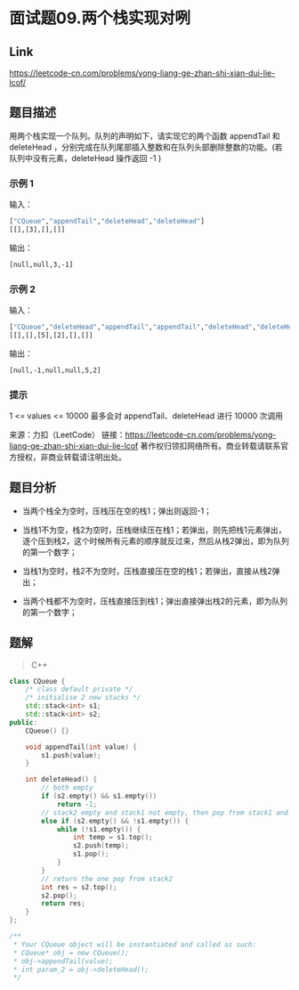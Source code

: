 # **面试题09.两个栈实现对咧**

## **Link**

<https://leetcode-cn.com/problems/yong-liang-ge-zhan-shi-xian-dui-lie-lcof/>

## **题目描述**

用两个栈实现一个队列。队列的声明如下，请实现它的两个函数 appendTail 和 deleteHead ，分别完成在队列尾部插入整数和在队列头部删除整数的功能。(若队列中没有元素，deleteHead 操作返回 -1 )

### 示例 1

输入：

```bash
["CQueue","appendTail","deleteHead","deleteHead"]
[[],[3],[],[]]
```

输出：

```bash
[null,null,3,-1]
```

### 示例 2

输入：

```bash
["CQueue","deleteHead","appendTail","appendTail","deleteHead","deleteHead"]
[[],[],[5],[2],[],[]]
```

输出：

```bash
[null,-1,null,null,5,2]
```

### 提示

1 <= values <= 10000
最多会对 appendTail、deleteHead 进行 10000 次调用

来源：力扣（LeetCode）
链接：<https://leetcode-cn.com/problems/yong-liang-ge-zhan-shi-xian-dui-lie-lcof>
著作权归领扣网络所有。商业转载请联系官方授权，非商业转载请注明出处。

## **题目分析**

- 当两个栈全为空时，压栈压在空的栈1；弹出则返回-1；

- 当栈1不为空，栈2为空时，压栈继续压在栈1；若弹出，则先把栈1元素弹出，逐个压到栈2，这个时候所有元素的顺序就反过来，然后从栈2弹出，即为队列的第一个数字；

- 当栈1为空时，栈2不为空时，压栈直接压在空的栈1；若弹出，直接从栈2弹出；

- 当两个栈都不为空时，压栈直接压到栈1；弹出直接弹出栈2的元素，即为队列的第一个数字；

## **题解**

>C++

```cpp
class CQueue {
    /* class default private */
    /* initialise 2 new stacks */
    std::stack<int> s1;
    std::stack<int> s2;
public:
    CQueue() {}

    void appendTail(int value) {
        s1.push(value);
    }

    int deleteHead() {
        // both empty
        if (s2.empty() && s1.empty())
            return -1;
        // stack2 empty and stack1 not empty, then pop from stack1 and push to stack2
        else if (s2.empty() && !s1.empty()) {
            while (!s1.empty()) {
                int temp = s1.top();
                s2.push(temp);
                s1.pop();
            }
        }
        // return the one pop from stack2
        int res = s2.top();
        s2.pop();
        return res;
    }
};

/**
 * Your CQueue object will be instantiated and called as such:
 * CQueue* obj = new CQueue();
 * obj->appendTail(value);
 * int param_2 = obj->deleteHead();
 */
 ```
